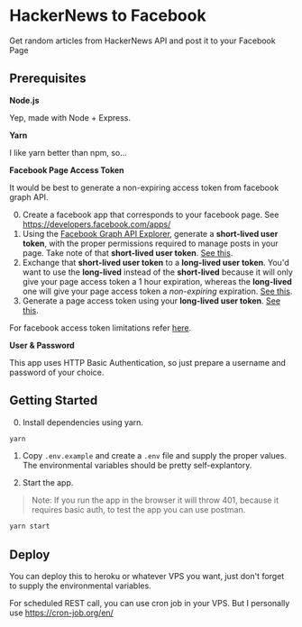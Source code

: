 # HackerNews to Facebook

Get random articles from HackerNews API and post it to your Facebook Page

## Prerequisites

**Node.js**

Yep, made with Node + Express.

**Yarn**

I like yarn better than npm, so...

**Facebook Page Access Token**

It would be best to generate a non-expiring access token from facebook graph API.

0. Create a facebook app that corresponds to your facebook page. See https://developers.facebook.com/apps/
1. Using the [Facebook Graph API Explorer](https://developers.facebook.com/tools/explorer/), generate a **short-lived user token**, with the proper permissions required to manage posts in your page. Take note of that **short-lived user token**. [See this](https://developers.facebook.com/docs/pages/access-tokens#get-a-short-lived-user-access-token).
2. Exchange that **short-lived user token** to a **long-lived user token**. You'd want to use the **long-lived** instead of the **short-lived** because it will only give your page access token a 1 hour expiration, whereas the **long-lived** one will give your page access token a *non-expiring* expiration. [See this](https://developers.facebook.com/docs/pages/access-tokens#get-a-long-lived-user-access-token).
3. Generate a page access token using your **long-lived user token**. [See this](https://developers.facebook.com/docs/pages/access-tokens#get-a-page-access-token).

For facebook access token limitations refer [here](https://developers.facebook.com/docs/pages/access-tokens#limitations).

**User & Password**

This app uses HTTP Basic Authentication, so just prepare a username and password of your choice.

## Getting Started

0. Install dependencies using yarn. 

```bash
yarn
```

1. Copy `.env.example` and create a `.env` file and supply the proper values. The environmental variables should be pretty self-explantory.


2. Start the app.

> Note: If you run the app in the browser it will throw 401, because it requires basic auth, to test the app you can use postman.

```bash
yarn start
```

## Deploy

You can deploy this to heroku or whatever VPS you want, just don't forget to supply the environmental variables.

For scheduled REST call, you can use cron job in your VPS. But I personally use https://cron-job.org/en/